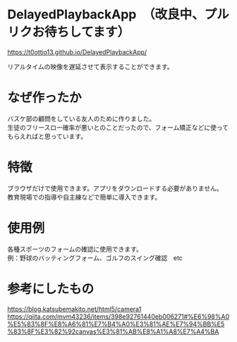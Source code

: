 # DelayedPlaybackApp　（改良中、プルリクお待ちしてます）
https://t0ottio13.github.io/DelayedPlaybackApp/

リアルタイムの映像を遅延させて表示することができます。

# なぜ作ったか

バスケ部の顧問をしている友人のために作りました。<br>
生徒のフリースロー確率が悪いとのことだったので、フォーム矯正などに使ってもらえればと思っています。

# 特徴

ブラウザだけで使用できます。アプリをダウンロードする必要がありません。<br>
教育現場での指導や自主練などで簡単に導入できます。

# 使用例

各種スポーツのフォームの確認に使用できます。<br>
例：野球のバッティングフォーム、ゴルフのスイング確認　etc

# 参考にしたもの

https://blog.katsubemakito.net/html5/camera1
https://qiita.com/mvm43236/items/398e92761440eb006271#%E6%98%A0%E5%83%8F%E8%A6%81%E7%B4%A0%E3%81%AE%E7%94%BB%E5%83%8F%E3%82%92canvas%E3%81%AB%E8%A1%A8%E7%A4%BA
